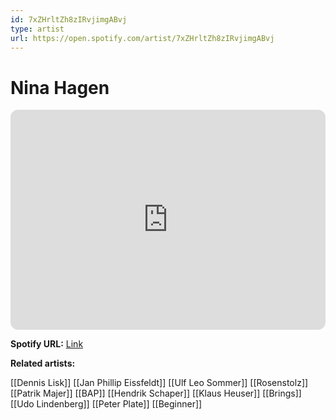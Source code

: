 ```yaml
---
id: 7xZHrltZh8zIRvjimgABvj
type: artist
url: https://open.spotify.com/artist/7xZHrltZh8zIRvjimgABvj
---
```

# Nina Hagen

<iframe style="border-radius:12px" src="https://open.spotify.com/embed/artist/7xZHrltZh8zIRvjimgABvj" width="100%" height="352" frameBorder="0" allowfullscreen="" allow="autoplay; clipboard-write; encrypted-media; fullscreen; picture-in-picture" loading="lazy"></iframe>

**Spotify URL:** [Link](https://open.spotify.com/artist/7xZHrltZh8zIRvjimgABvj)

**Related artists:**

[[Dennis Lisk]]
[[Jan Phillip Eissfeldt]]
[[Ulf Leo Sommer]]
[[Rosenstolz]]
[[Patrik Majer]]
[[BAP]]
[[Hendrik Schaper]]
[[Klaus Heuser]]
[[Brings]]
[[Udo Lindenberg]]
[[Peter Plate]]
[[Beginner]]
